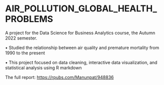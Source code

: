 # AIR_POLLUTION_GLOBAL_HEALTH_PROBLEMS

A project for the Data Science for Business Analytics course, the Autumn 2022 semester.

• Studied the relationship between air quality and premature mortality from 1990 to the present

• This project focused on data cleaning, interactive data visualization, and statistical analysis using R markdown

The full report: https://rpubs.com/Manunpat/948836

